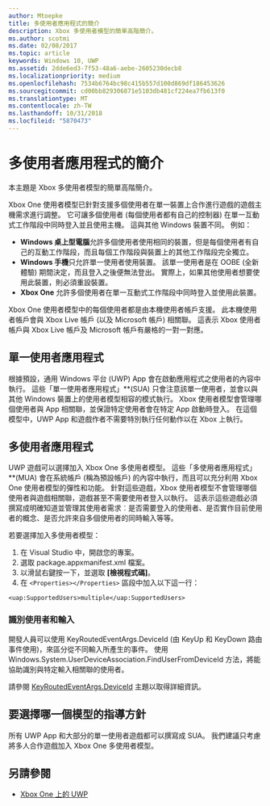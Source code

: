 ```yaml
---
author: Mtoepke
title: 多使用者應用程式的簡介
description: Xbox 多使用者模型的簡單高階簡介。
ms.author: scotmi
ms.date: 02/08/2017
ms.topic: article
keywords: Windows 10, UWP
ms.assetid: 2dde6ed3-7f53-48a6-aebe-2605230decb8
ms.localizationpriority: medium
ms.openlocfilehash: 7534b6764bc98c415b557d100d869df186453626
ms.sourcegitcommit: cd00bb829306871e5103db481cf224ea7fb613f0
ms.translationtype: MT
ms.contentlocale: zh-TW
ms.lasthandoff: 10/31/2018
ms.locfileid: "5870473"
---
```

# <a name="introduction-to-multi-user-applications"></a>多使用者應用程式的簡介

本主題是 Xbox 多使用者模型的簡單高階簡介。

Xbox One 使用者模型已針對支援多個使用者在單一裝置上合作進行遊戲的遊戲主機需求進行調整。 它可讓多個使用者 (每個使用者都有自己的控制器) 在單一互動式工作階段中同時登入並且使用主機。 這與其他 Windows 裝置不同。 例如：
* **Windows 桌上型電腦**允許多個使用者使用相同的裝置，但是每個使用者有自己的互動工作階段，而且每個工作階段與裝置上的其他工作階段完全獨立。
* **Windows 手機**只允許單一使用者使用裝置。 該單一使用者是在 OOBE (全新體驗) 期間決定，而且登入之後便無法登出。 實際上，如果其他使用者想要使用此裝置，則必須重設裝置。 
* **Xbox One** 允許多個使用者在單一互動式工作階段中同時登入並使用此裝置。

Xbox One 使用者模型中的每個使用者都是由本機使用者帳戶支援。 此本機使用者帳戶會與 Xbox Live 帳戶 (以及 Microsoft 帳戶) 相關聯。 這表示 Xbox 使用者帳戶與 Xbox Live 帳戶及 Microsoft 帳戶有嚴格的一對一對應。

## <a name="single-user-applications"></a>單一使用者應用程式
根據預設，通用 Windows 平台 (UWP) App 會在啟動應用程式之使用者的內容中執行。 這些「單一使用者應用程式」**(SUA) 只會注意該單一使用者，並會以與其他 Windows 裝置上的使用者模型相容的模式執行。 Xbox 使用者模型會管理哪個使用者與 App 相關聯，並保證特定使用者會在特定 App 啟動時登入。 在這個模型中，UWP App 和遊戲作者不需要特別執行任何動作以在 Xbox 上執行。 

## <a name="multi-user-applications"></a>多使用者應用程式
UWP 遊戲可以選擇加入 Xbox One 多使用者模型。 這些「多使用者應用程式」**(MUA) 會在系統帳戶 (稱為預設帳戶) 的內容中執行，而且可以充分利用 Xbox One 使用者模型的彈性和功能。 針對這些遊戲，Xbox 使用者模型不會管理哪個使用者與遊戲相關聯，遊戲甚至不需要使用者登入以執行。 這表示這些遊戲必須撰寫成明確知道並管理其使用者需求︰是否需要登入的使用者、是否實作目前使用者的概念、是否允許來自多個使用者的同時輸入等等。
   
若要選擇加入多使用者模型：   
1. 在 Visual Studio 中，開啟您的專案。   
2. 選取 package.appxmanifest.xml 檔案。   
3. 以滑鼠右鍵按一下，並選取 **\[檢視程式碼\]**。   
4. 在 `<Properties></Properties>` 區段中加入以下這一行：

```
<uap:SupportedUsers>multiple</uap:SupportedUsers>
```

### <a name="identifying-users-and-inputs"></a>識別使用者和輸入
開發人員可以使用 KeyRoutedEventArgs.DeviceId (由 KeyUp 和 KeyDown 路由事件使用)，來區分從不同輸入所產生的事件。
使用 Windows.System.UserDeviceAssociation.FindUserFromDeviceId 方法，將能協助識別與特定輸入相關聯的使用者。

請參閱 [KeyRoutedEventArgs.DeviceId](https://msdn.microsoft.com/library/windows/apps/windows.ui.xaml.input.keyroutedeventargs.deviceid) 主題以取得詳細資訊。


## <a name="guidance-on-which-model-to-choose"></a>要選擇哪一個模型的指導方針
所有 UWP App 和大部分的單一使用者遊戲都可以撰寫成 SUA。 我們建議只考慮將多人合作遊戲加入 Xbox One 多使用者模型。

## <a name="see-also"></a>另請參閱
- [Xbox One 上的 UWP](index.md)
